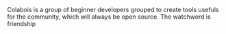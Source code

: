 Colabois is a group of beginner developers grouped to create tools usefuls for the community, which will always be open source. The watchword is friendship
